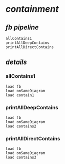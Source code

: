 # _containment_

## _fb pipeline_
	allContains1
	printAllDeepContains
	printAllDirectContains



## _details_
### allContains1
	load fb
	load onSameDiagram
	load contain1
### printAllDeepContains
	load fb
	load onSameDiagram
	load contains2
### printAllDirectContains
	load fb
	load onSameDiagram
	load contains3
	
